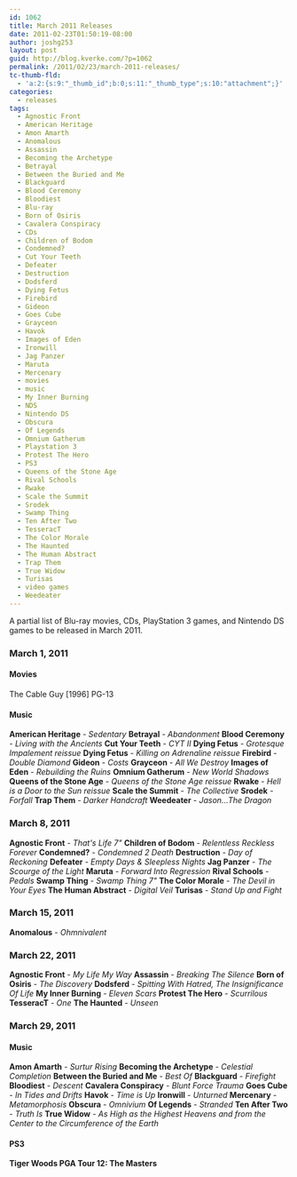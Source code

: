 ```yaml
---
id: 1062
title: March 2011 Releases
date: 2011-02-23T01:50:19-08:00
author: joshg253
layout: post
guid: http://blog.kverke.com/?p=1062
permalink: /2011/02/23/march-2011-releases/
tc-thumb-fld:
  - 'a:2:{s:9:"_thumb_id";b:0;s:11:"_thumb_type";s:10:"attachment";}'
categories:
  - releases
tags:
  - Agnostic Front
  - American Heritage
  - Amon Amarth
  - Anomalous
  - Assassin
  - Becoming the Archetype
  - Betrayal
  - Between the Buried and Me
  - Blackguard
  - Blood Ceremony
  - Bloodiest
  - Blu-ray
  - Born of Osiris
  - Cavalera Conspiracy
  - CDs
  - Children of Bodom
  - Condemned?
  - Cut Your Teeth
  - Defeater
  - Destruction
  - Dodsferd
  - Dying Fetus
  - Firebird
  - Gideon
  - Goes Cube
  - Grayceon
  - Havok
  - Images of Eden
  - Ironwill
  - Jag Panzer
  - Maruta
  - Mercenary
  - movies
  - music
  - My Inner Burning
  - NDS
  - Nintendo DS
  - Obscura
  - Of Legends
  - Omnium Gatherum
  - Playstation 3
  - Protest The Hero
  - PS3
  - Queens of the Stone Age
  - Rival Schools
  - Rwake
  - Scale the Summit
  - Srodek
  - Swamp Thing
  - Ten After Two
  - TesseracT
  - The Color Morale
  - The Haunted
  - The Human Abstract
  - Trap Them
  - True Widow
  - Turisas
  - video games
  - Weedeater
---
```

A partial list of Blu-ray movies, CDs, PlayStation 3 games, and Nintendo DS games to be released in March 2011.
<!--more-->

<h3>March 1, 2011</h3>

<h4>Movies</h4>

The Cable Guy [1996] PG-13

<h4>Music</h4>

<strong>American Heritage</strong> - <em>Sedentary</em>
<strong>Betrayal</strong> - <em>Abandonment</em>
<strong>Blood Ceremony</strong> - <em>Living with the Ancients</em>
<strong>Cut Your Teeth</strong> - <em>CYT II</em>
<strong>Dying Fetus</strong> - <em>Grotesque Impalement reissue</em>
<strong>Dying Fetus</strong> - <em>Killing on Adrenaline reissue</em>
<strong>Firebird</strong> - <em>Double Diamond</em>
<strong>Gideon</strong> - <em>Costs</em>
<strong>Grayceon</strong> - <em>All We Destroy</em>
<strong>Images of Eden</strong> - <em>Rebuilding the Ruins</em>
<strong>Omnium Gatherum</strong> - <em>New World Shadows</em>
<strong>Queens of the Stone Age</strong> - <em>Queens of the Stone Age reissue</em>
<strong>Rwake</strong> - <em>Hell is a Door to the Sun reissue</em>
<strong>Scale the Summit</strong> - <em>The Collective</em>
<strong>Srodek</strong> - <em>Forfall</em>
<strong>Trap Them</strong> - <em>Darker Handcraft</em>
<strong>Weedeater</strong> - <em>Jason…The Dragon</em>

<h3>March 8, 2011</h3>

<strong>Agnostic Front</strong> - <em>That's Life 7"</em>
<strong>Children of Bodom</strong> - <em>Relentless Reckless Forever</em>
<strong>Condemned?</strong> - <em>Condemned 2 Death</em>
<strong>Destruction</strong> - <em>Day of Reckoning</em>
<strong>Defeater</strong> - <em>Empty Days &amp; Sleepless Nights</em>
<strong>Jag Panzer</strong> - <em>The Scourge of the Light</em>
<strong>Maruta</strong> - <em>Forward Into Regression</em>
<strong>Rival Schools</strong> - <em>Pedals</em>
<strong>Swamp Thing</strong> - <em>Swamp Thing 7"</em>
<strong>The Color Morale</strong> - <em>The Devil in Your Eyes</em>
<strong>The Human Abstract</strong> - <em>Digital Veil</em>
<strong>Turisas</strong> - <em>Stand Up and Fight</em>

<h3>March 15, 2011</h3>

<strong>Anomalous</strong> - <em>Ohmnivalent</em>

<h3>March 22, 2011</h3>

<strong>Agnostic Front</strong> - <em>My Life My Way</em>
<strong>Assassin</strong> - <em>Breaking The Silence</em>
<strong>Born of Osiris</strong> - <em>The Discovery</em>
<strong>Dodsferd</strong> - <em>Spitting With Hatred, The Insignificance Of Life</em>
<strong>My Inner Burning</strong> - <em>Eleven Scars</em>
<strong>Protest The Hero</strong> - <em>Scurrilous</em>
<strong>TesseracT</strong> - <em>One</em>
<strong>The Haunted</strong> - <em>Unseen</em>

<h3>March 29, 2011</h3>

<h4>Music</h4>

<strong>Amon Amarth</strong> - <em>Surtur Rising</em>
<strong>Becoming the Archetype</strong> - <em>Celestial Completion</em>
<strong>Between the Buried and Me</strong> - <em>Best Of</em>
<strong>Blackguard</strong> - <em>Firefight</em>
<strong>Bloodiest</strong> - <em>Descent</em>
<strong>Cavalera Conspiracy</strong> - <em>Blunt Force Trauma</em>
<strong>Goes Cube</strong> - <em>In Tides and Drifts</em>
<strong>Havok</strong> - <em>Time is Up</em>
<strong>Ironwill</strong> - <em>Unturned</em>
<strong>Mercenary</strong> - <em>Metamorphosis</em>
<strong>Obscura</strong> - <em>Omnivium</em>
<strong>Of Legends</strong> - <em>Stranded</em>
<strong>Ten After Two</strong> - <em>Truth Is</em>
<strong>True Widow</strong> - <em>As High as the Highest Heavens and from the Center to the Circumference of the Earth</em>

<h4>PS3</h4>

<strong>Tiger Woods PGA Tour 12: The Masters</strong>